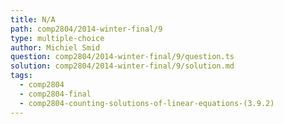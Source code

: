 ```yaml
---
title: N/A
path: comp2804/2014-winter-final/9
type: multiple-choice
author: Michiel Smid
question: comp2804/2014-winter-final/9/question.ts
solution: comp2804/2014-winter-final/9/solution.md
tags:
  - comp2804
  - comp2804-final
  - comp2804-counting-solutions-of-linear-equations-(3.9.2)
---
```

